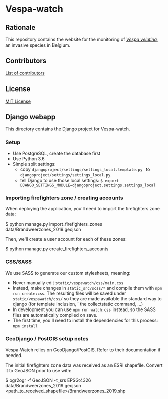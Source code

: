 # Vespa-watch

## Rationale

This repository contains the website for the monitoring of [_Vespa velutina_](https://www.inaturalist.org/taxa/119019-Vespa-velutina), an invasive species in Belgium.

## Contributors

[List of contributors](https://github.com/inbo/vespa-watch/contributors)

## License

[MIT License](https://github.com/inbo/vespa-watch/blob/master/LICENSE)

## Django webapp

This directory contains the Django project for Vespa-watch.

### Setup

- Use PostgreSQL, create the database first
- Use Python 3.6
- Simple split settings:
    - copy `djangoproject/settings/settings_local.template.py ` to `djangoproject/settings/settings_local.py`
    - tell Django to use those local settings: `$ export DJANGO_SETTINGS_MODULE=djangoproject.settings.settings_local`


### Importing firefighters zone / creating accounts

When deploying the application, you'll need to import the firefighters zone data:

$ python manage.py import_firefighters_zones data/Brandweerzones_2019.geojson

Then, we'll create a user account for each of these zones:

$ python manage.py create_firefighters_accounts

### CSS/SASS

We use SASS to generate our custom stylesheets, meaning:

- Never manually edit `static/vespawatch/css/main.css`
- Instead, make changes in `static_src/scss/*` and compile them with `npm run create:css`. The resulting files 
will be saved under `static/vespawatch/css/` so they are made available the standard way to django (for template inclusion, `
the collectstatic command, ...)
- In development you can use `npm run watch:css` instead, so the SASS files are automatically compiled on save.
- The first time, you'll need to install the dependencies for this process: ``npm install``

### GeoDjango / PostGIS setup notes

Vespa-Watch relies on GeoDjango/PostGIS. Refer to their documentation if needed.

The initial firefighters zone data was received as an ESRI shapefile. Convert it to GeoJSON prior to use with:

$ ogr2ogr -f GeoJSON -t_srs EPSG:4326 data/Brandweerzones_2019.geojson <path_to_received_shapefile>/Brandweerzones_2019.shp
